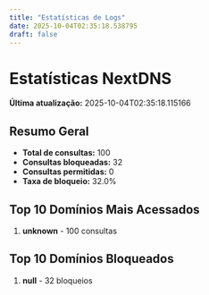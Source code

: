 ```yaml
---
title: "Estatísticas de Logs"
date: 2025-10-04T02:35:18.538795
draft: false
---
```

# Estatísticas NextDNS
**Última atualização:** 2025-10-04T02:35:18.115166
## Resumo Geral
- **Total de consultas:** 100
- **Consultas bloqueadas:** 32
- **Consultas permitidas:** 0
- **Taxa de bloqueio:** 32.0%
## Top 10 Domínios Mais Acessados
1. **unknown** - 100 consultas

## Top 10 Domínios Bloqueados

1. **null** - 32 bloqueios
